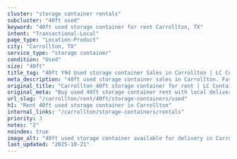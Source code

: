 ```yaml
---
cluster: "storage container rentals"
subcluster: "40ft used"
keyword: "40ft used storage container for rent Carrollton, TX"
intent: "Transactional-Local"
page_type: "Location-Product"
city: "Carrollton, TX"
service_type: "storage container"
condition: "Used"
size: "40ft"
title_tag: "40ft Y9d Used storage container Sales in Carrollton | LC Container"
meta_description: "40ft used storage container sales in Carrollton. Fast delivery, competitive pricing. Serving storage containers area. Quote ID: Q28. Call (214) 524-4168 for your free quote today."
original_title: "Carrollton 40ft storage container for rent | LC Container"
original_meta: "Buy used 40ft storage container rent with local delivery in Carrollton, TX. LC Container — local Since 2003. Request a fast quote today."
url_slug: "/carrollton/rent/40ft/storage-containers/used"
h1: "Rent 40ft used storage container in Carrollton"
internal_links: "/carrollton/storage-containers/rentals"
priority: 3
notes: "2"
noindex: true
image_alt: "40ft used storage container available for delivery in Carrollton"
last_updated: "2025-10-21"
---
```


<!-- TODO: Add unique city/inventory copy, images, and internal links here. -->
